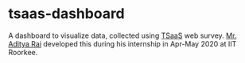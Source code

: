# tsaas-dashboard

A dashboard to visualize data, collected using [TSaaS](http://tsaas.iitr.ac.in/) web survey. [Mr. Aditya Rai](https://github.com/arai639) developed this during his internship in Apr-May 2020 at IIT Roorkee.



